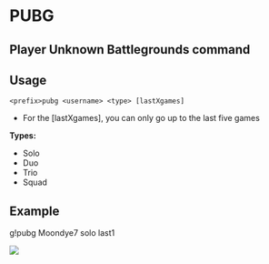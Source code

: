 # PUBG

## Player Unknown Battlegrounds command

## Usage

`<prefix>pubg <username> <type> [lastXgames]`

* For the \[lastXgames\], you can only go up to the last five games 

**Types:**

* Solo
* Duo
* Trio
* Squad

## Example

g!pubg Moondye7 solo last1

![](https://github.com/pedall/g4m3r-wiki/tree/e02c9f1e99118cbc5606efe0a929aec2ad537940/assets/Screen%20Shot%202017-09-14%20at%201.38.51%20PM.png)

